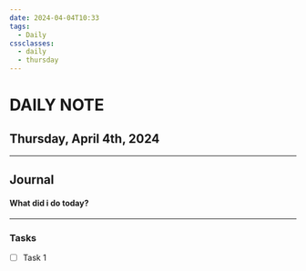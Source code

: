 ```yaml
---
date: 2024-04-04T10:33
tags:
  - Daily
cssclasses:
  - daily
  - thursday
---
```


# DAILY NOTE
## Thursday, April 4th, 2024
***
## Journal
#### What did i do today?

***
### Tasks
- [ ] Task 1

